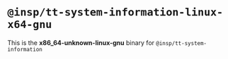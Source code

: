 # `@insp/tt-system-information-linux-x64-gnu`

This is the **x86_64-unknown-linux-gnu** binary for `@insp/tt-system-information`
